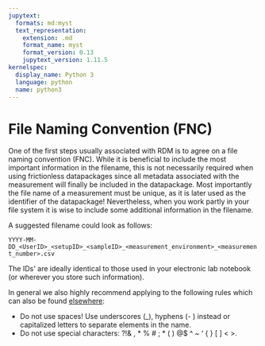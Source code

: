 ```yaml
---
jupytext:
  formats: md:myst
  text_representation:
    extension: .md
    format_name: myst
    format_version: 0.13
    jupytext_version: 1.11.5
kernelspec:
  display_name: Python 3
  language: python
  name: python3
---
```

# File Naming Convention (FNC)

One of the first steps usually associated with RDM is to agree on a file naming convention (FNC).
While it is beneficial to include the most important information in the filename, this is not necessarily required when using frictionless datapackages since all metadata associated with the measurement will finally be included in the datapackage.
Most importantly the file name of a measurement must be unique, as it is later used as the identifier of the datapackage!
Nevertheless, when you work partly in your file system it is wise to include some additional information in the filename.

A suggested filename could look as follows:

`YYYY-MM-DD_<UserID>_<setupID>_<sampleID>_<measurement_environment>_<measurement_number>.csv`

The IDs' are ideally identical to those used in your electronic lab notebook (or wherever you store such information).

In general we also highly recommend applying to the following rules which can also be found [elsewhere](https://rdmkit.elixir-europe.org/data_organisation.html#what-is-the-best-way-to-name-a-file):

* Do not use spaces! Use underscores (_), hyphens (- ) instead or capitalized letters to separate elements in the name.
* Do not use special characters: ?!& , * % # ; * ( ) @$ ^ ~ ‘ { } [ ] < >.
